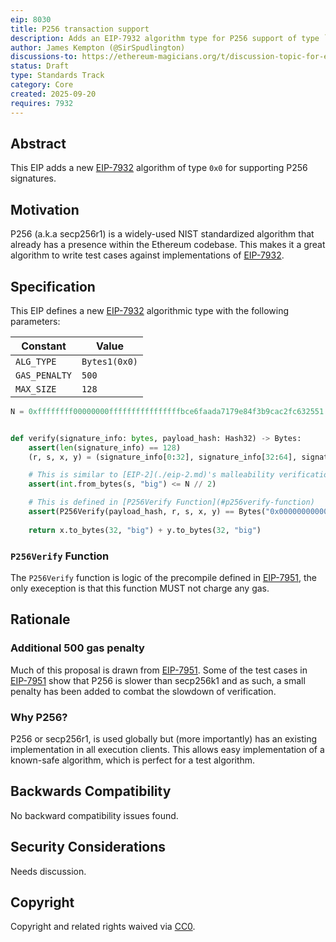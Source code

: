 ```yaml
---
eip: 8030
title: P256 transaction support
description: Adds an EIP-7932 algorithm type for P256 support of type `0x0`
author: James Kempton (@SirSpudlington)
discussions-to: https://ethereum-magicians.org/t/discussion-topic-for-eip-8030/25557
status: Draft
type: Standards Track
category: Core
created: 2025-09-20
requires: 7932
---
```


## Abstract

This EIP adds a new [EIP-7932](./eip-7932.md) algorithm of type `0x0` for supporting P256 signatures.

## Motivation

P256 (a.k.a secp256r1) is a widely-used NIST standardized algorithm that already has a presence within the Ethereum codebase. This makes it a great algorithm to write test
cases against implementations of [EIP-7932](./eip-7932.md).

## Specification

This EIP defines a new [EIP-7932](./eip-7932.md) algorithmic type with the following parameters:

| Constant | Value |
| - | - |
| `ALG_TYPE` | `Bytes1(0x0)` |
| `GAS_PENALTY`| `500` |
| `MAX_SIZE` | `128` |

```python
N = 0xffffffff00000000ffffffffffffffffbce6faada7179e84f3b9cac2fc632551


def verify(signature_info: bytes, payload_hash: Hash32) -> Bytes:
    assert(len(signature_info) == 128)
    (r, s, x, y) = (signature_info[0:32], signature_info[32:64], signature_info[64:96], signature_info[96:128])

    # This is similar to [EIP-2](./eip-2.md)'s malleability verification.
    assert(int.from_bytes(s, "big") <= N // 2)

    # This is defined in [P256Verify Function](#p256verify-function)
    assert(P256Verify(payload_hash, r, s, x, y) == Bytes("0x0000000000000000000000000000000000000000000000000000000000000001"))
        
    return x.to_bytes(32, "big") + y.to_bytes(32, "big")
```


### `P256Verify` Function

The `P256Verify` function is logic of the precompile defined in [EIP-7951](./eip-7951.md), the only exeception is that this function MUST not charge any gas.

## Rationale

### Additional 500 gas penalty

Much of this proposal is drawn from [EIP-7951](./eip-7951.md). Some of the test cases in [EIP-7951](./eip-7951.md) show that P256 is slower than secp256k1 and as such, a small penalty has been added to combat the slowdown of verification.

### Why P256?

P256 or secp256r1, is used globally but (more importantly) has an existing implementation in all execution clients. This allows easy implementation of a known-safe algorithm, which is perfect for a test algorithm.

## Backwards Compatibility

No backward compatibility issues found.

## Security Considerations

Needs discussion.
<!-- TODO -->

## Copyright

Copyright and related rights waived via [CC0](../../LICENSE.md).

